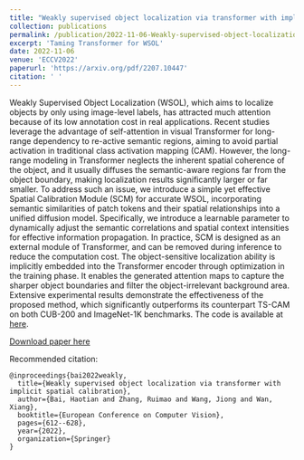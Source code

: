 ```yaml
---
title: "Weakly supervised object localization via transformer with implicit spatial calibration"
collection: publications
permalink: /publication/2022-11-06-Weakly-supervised-object-localization-via-transformer-with-implicit-spatial-calibration
excerpt: 'Taming Transformer for WSOL'
date: 2022-11-06
venue: 'ECCV2022'
paperurl: 'https://arxiv.org/pdf/2207.10447'
citation: ' '
---
```


Weakly Supervised Object Localization (WSOL), which aims to localize objects by only using image-level labels, has attracted much attention because of its low annotation cost in real applications. Recent studies leverage the advantage of self-attention in visual Transformer for long-range dependency to re-active semantic regions, aiming to avoid partial activation in traditional class activation mapping (CAM). However, the long-range modeling in Transformer neglects the inherent spatial coherence of the object, and it usually diffuses the semantic-aware regions far from the object boundary, making localization results significantly larger or far smaller. To address such an issue, we introduce a simple yet effective Spatial Calibration Module (SCM) for accurate WSOL, incorporating semantic similarities of patch tokens and their spatial relationships into a unified diffusion model. Specifically, we introduce a learnable parameter to dynamically adjust the semantic correlations and spatial context intensities for effective information propagation. In practice, SCM is designed as an external module of Transformer, and can be removed during inference to reduce the computation cost. The object-sensitive localization ability is implicitly embedded into the Transformer encoder through optimization in the training phase. It enables the generated attention maps to capture the sharper object boundaries and filter the object-irrelevant background area. Extensive experimental results demonstrate the effectiveness of the proposed method, which significantly outperforms its counterpart TS-CAM on both CUB-200 and ImageNet-1K benchmarks. The code is available at [here](https://github.com/hbai98/SCM).

[Download paper here](https://arxiv.org/pdf/2207.10447)

Recommended citation:  
```
@inproceedings{bai2022weakly,
  title={Weakly supervised object localization via transformer with implicit spatial calibration},
  author={Bai, Haotian and Zhang, Ruimao and Wang, Jiong and Wan, Xiang},
  booktitle={European Conference on Computer Vision},
  pages={612--628},
  year={2022},
  organization={Springer}
}
```